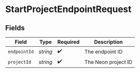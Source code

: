 # StartProjectEndpointRequest


## Fields

| Field               | Type                | Required            | Description         |
| ------------------- | ------------------- | ------------------- | ------------------- |
| `endpointId`        | *string*            | :heavy_check_mark:  | The endpoint ID     |
| `projectId`         | *string*            | :heavy_check_mark:  | The Neon project ID |